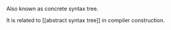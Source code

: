 Also known as concrete syntax tree.

It is related to [[abstract syntax tree]] in compiler construction.